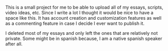 This is a small project for me to be able to upload all of my essays, scripts, video ideas, etc. 
Since I write a lot I thought it would be nice to have a space like this. 
It has account creation and customization features as well as a commenting feature in case I decide I ever want to publish it.

I deleted most of my essays and only left the ones that are relatively not private. Some might be in spanish because, I am a native spanish
speaker after all.
